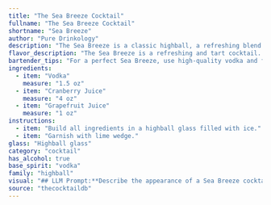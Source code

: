 ```yaml
---
title: "The Sea Breeze Cocktail"
fullname: "The Sea Breeze Cocktail"
shortname: "Sea Breeze"
author: "Pure Drinkology"
description: "The Sea Breeze is a classic highball, a refreshing blend of vodka, cranberry, and grapefruit juices.  Originating in the 1940s, this pink and tart cocktail likely emerged as a sweeter take on the traditional Vodka and Grapefruit juice cocktail.  "
flavor_description: "The Sea Breeze is a refreshing and tart cocktail. The vodka provides a clean, neutral base, while the cranberry juice delivers a sweet and tart punch. Grapefruit juice adds a subtle bitterness and a touch of citrus, balancing the sweetness and creating a complex flavor profile that is both invigorating and thirst-quenching. "
bartender_tips: "For a perfect Sea Breeze, use high-quality vodka and fresh-squeezed grapefruit juice for a brighter flavor. Don't over-shake, just a gentle swirl to chill and combine. For a sweeter drink, use less grapefruit juice. Garnish with a lime wedge, grapefruit slice, or a sprig of rosemary for a fresh touch. "
ingredients:
  - item: "Vodka"
    measure: "1.5 oz"
  - item: "Cranberry Juice"
    measure: "4 oz"
  - item: "Grapefruit Juice"
    measure: "1 oz"
instructions:
  - item: "Build all ingredients in a highball glass filled with ice."
  - item: "Garnish with lime wedge."
glass: "Highball glass"
category: "cocktail"
has_alcohol: true
base_spirit: "vodka"
family: "highball"
visual: "## LLM Prompt:**Describe the appearance of a Sea Breeze cocktail.  Focus on the following aspects:*** **Color:** What is the dominant color of the cocktail? Are there any subtle shades or variations within the color? * **Transparency:** Is the cocktail clear, translucent, or opaque? How much can you see through the drink?* **Texture:** Does the drink appear smooth, bubbly, or layered?  Are there any visible ingredients or garnishes? * **Overall impression:** What is the overall aesthetic of the cocktail? Does it look refreshing, elegant, or casual? **Example:**Imagine a tall, chilled glass filled with a vibrant, ruby-red liquid. The color is slightly translucent, hinting at the light pink hue of the grapefruit juice beneath. The surface is smooth and still, perhaps adorned with a single, bright-green lime wedge.  The overall impression is one of refreshing elegance, perfect for a warm summer evening. "
source: "thecocktaildb"
---
```


